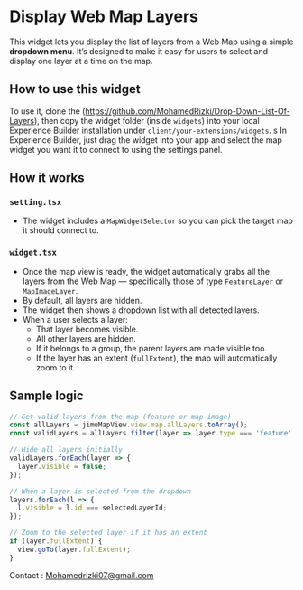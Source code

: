 # Display Web Map Layers

This widget lets you display the list of layers from a Web Map using a simple **dropdown menu**. It’s designed to make it easy for users to select and display one layer at a time on the map.

## How to use this widget

To use it, clone the (https://github.com/MohamedRizki/Drop-Down-List-Of-Layers), then copy the widget folder (inside `widgets`) into your local Experience Builder installation under `client/your-extensions/widgets`.
s
In Experience Builder, just drag the widget into your app and select the map widget you want it to connect to using the settings panel.

## How it works

### `setting.tsx`

- The widget includes a `MapWidgetSelector` so you can pick the target map it should connect to.

### `widget.tsx`

- Once the map view is ready, the widget automatically grabs all the layers from the Web Map — specifically those of type `FeatureLayer` or `MapImageLayer`.
- By default, all layers are hidden.
- The widget then shows a dropdown list with all detected layers.
- When a user selects a layer:
  - That layer becomes visible.
  - All other layers are hidden.
  - If it belongs to a group, the parent layers are made visible too.
  - If the layer has an extent (`fullExtent`), the map will automatically zoom to it.

## Sample logic

```ts
// Get valid layers from the map (feature or map-image)
const allLayers = jimuMapView.view.map.allLayers.toArray();
const validLayers = allLayers.filter(layer => layer.type === 'feature' || layer.type === 'map-image');

// Hide all layers initially
validLayers.forEach(layer => {
  layer.visible = false;
});

// When a layer is selected from the dropdown
layers.forEach(l => {
  l.visible = l.id === selectedLayerId;
});

// Zoom to the selected layer if it has an extent
if (layer.fullExtent) {
  view.goTo(layer.fullExtent);
}
```

Contact : Mohamedrizki07@gmail.com

